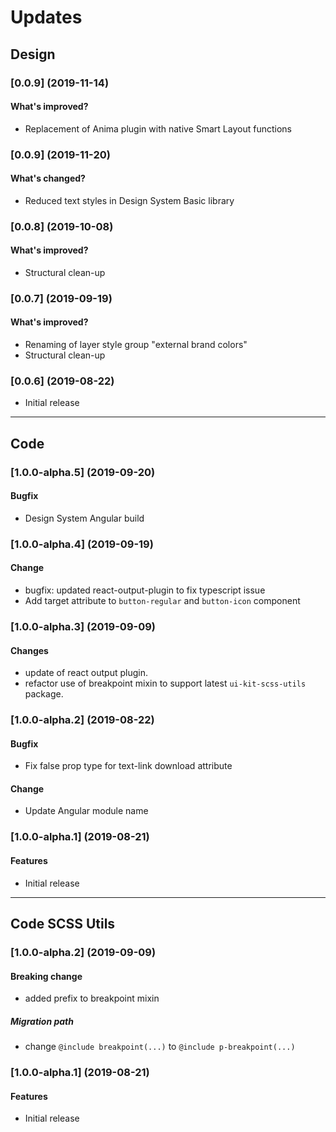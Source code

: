 # Updates 

## Design
### [0.0.9] (2019-11-14)

#### What's improved?
* Replacement of Anima plugin with native Smart Layout functions

### [0.0.9] (2019-11-20)

#### What's changed?
* Reduced text styles in Design System Basic library

### [0.0.8] (2019-10-08)

#### What's improved?
* Structural clean-up

### [0.0.7] (2019-09-19)

#### What's improved?
* Renaming of layer style group "external brand colors"
* Structural clean-up

### [0.0.6] (2019-08-22)
* Initial release


--- 

## Code

### [1.0.0-alpha.5] (2019-09-20)

#### Bugfix
* Design System Angular build


### [1.0.0-alpha.4] (2019-09-19)

#### Change
* bugfix: updated react-output-plugin to fix typescript issue
* Add target attribute to `button-regular` and `button-icon` component


### [1.0.0-alpha.3] (2019-09-09)

#### Changes
* update of react output plugin. 
* refactor use of breakpoint mixin to support latest `ui-kit-scss-utils` package.


### [1.0.0-alpha.2] (2019-08-22)

#### Bugfix
* Fix false prop type for text-link download attribute

#### Change
* Update Angular module name


### [1.0.0-alpha.1] (2019-08-21)

#### Features
* Initial release

--- 

## Code SCSS Utils


### [1.0.0-alpha.2] (2019-09-09)

#### Breaking change
* added prefix to breakpoint mixin

##### Migration path
* change `@include breakpoint(...)` to `@include p-breakpoint(...)`


### [1.0.0-alpha.1] (2019-08-21)

#### Features
* Initial release